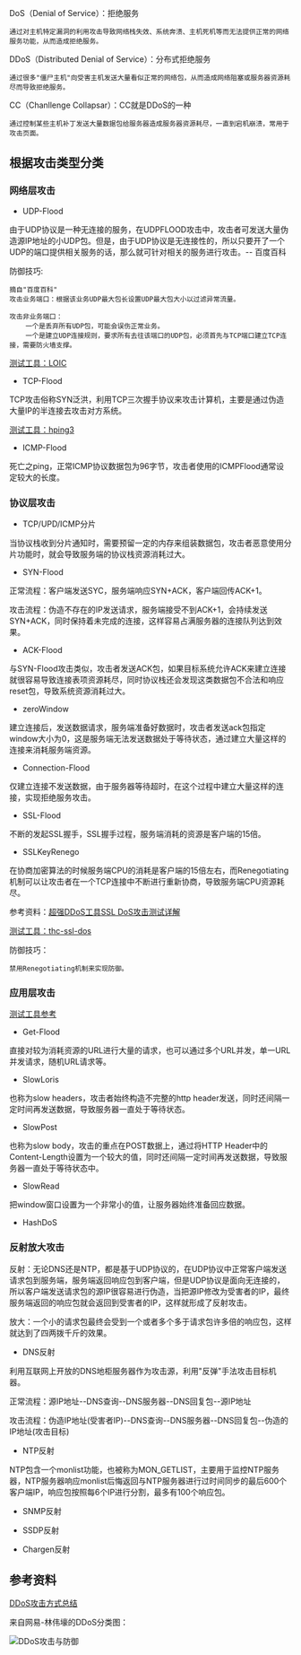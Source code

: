 DoS（Denial of Service）：拒绝服务

```
通过对主机特定漏洞的利用攻击导致网络栈失效、系统奔溃、主机死机等而无法提供正常的网络服务功能，从而造成拒绝服务。
```

DDoS（Distributed Denial of Service）：分布式拒绝服务

```
通过很多"僵尸主机"向受害主机发送大量看似正常的网络包，从而造成网络阻塞或服务器资源耗尽而导致拒绝服务。
```

CC（Chanllenge Collapsar）：CC就是DDoS的一种

```
通过控制某些主机补丁发送大量数据包给服务器造成服务器资源耗尽，一直到宕机崩溃，常用于攻击页面。
```

## 根据攻击类型分类
### 网络层攻击
* UDP-Flood

由于UDP协议是一种无连接的服务，在UDPFLOOD攻击中，攻击者可发送大量伪造源IP地址的小UDP包。但是，由于UDP协议是无连接性的，所以只要开了一个UDP的端口提供相关服务的话，那么就可针对相关的服务进行攻击。-- 百度百科

防御技巧:

```
摘自"百度百科"
攻击业务端口：根据该业务UDP最大包长设置UDP最大包大小以过滤异常流量。 

攻击非业务端口：
	一个是丢弃所有UDP包，可能会误伤正常业务。
	一个是建立UDP连接规则，要求所有去往该端口的UDP包，必须首先与TCP端口建立TCP连接，需要防火墙支撑。
```

[测试工具：LOIC](https://sourceforge.net/projects/loic/)

* TCP-Flood

TCP攻击俗称SYN泛洪，利用TCP三次握手协议来攻击计算机，主要是通过伪造大量IP的半连接去攻击对方系统。

[测试工具：hping3](https://github.com/bloodzer0/Enterprise_Security_Build--Open_Source/blob/master/Infrastructure%20Security/Network%20Security/DoS%20DDoS%20CC/DDoS.md)

* ICMP-Flood

死亡之ping，正常ICMP协议数据包为96字节，攻击者使用的ICMPFlood通常设定较大的长度。


### 协议层攻击
* TCP/UPD/ICMP分片

当协议栈收到分片通知时，需要预留一定的内存来组装数据包，攻击者恶意使用分片功能时，就会导致服务端的协议栈资源消耗过大。

* SYN-Flood

正常流程：客户端发送SYC，服务端响应SYN+ACK，客户端回传ACK+1。

攻击流程：伪造不存在的IP发送请求，服务端接受不到ACK+1，会持续发送SYN+ACK，同时保持着未完成的连接，这样容易占满服务器的连接队列达到效果。

* ACK-Flood

与SYN-Flood攻击类似，攻击者发送ACK包，如果目标系统允许ACK来建立连接就很容易导致连接表项资源耗尽，同时协议栈还会发现这类数据包不合法和响应reset包，导致系统资源消耗过大。

* zeroWindow

建立连接后，发送数据请求，服务端准备好数据时，攻击者发送ack包指定window大小为0，这是服务端无法发送数据处于等待状态，通过建立大量这样的连接来消耗服务端资源。

* Connection-Flood

仅建立连接不发送数据，由于服务器等待超时，在这个过程中建立大量这样的连接，实现拒绝服务攻击。

* SSL-Flood

不断的发起SSL握手，SSL握手过程，服务端消耗的资源是客户端的15倍。

* SSLKeyRenego

在协商加密算法的时候服务端CPU的消耗是客户端的15倍左右，而Renegotiating机制可以让攻击者在一个TCP连接中不断进行重新协商，导致服务端CPU资源耗尽。

参考资料：[超强DDoS工具SSL DoS攻击测试详解](http://www.jybase.net/wangzhananquan/20120320804_2.html)

[测试工具：thc-ssl-dos](https://github.com/bloodzer0/Enterprise_Security_Build--Open_Source/blob/master/Infrastructure%20Security/Network%20Security/DoS%20DDoS%20CC/DDoS.md)

防御技巧：

```
禁用Renegotiating机制来实现防御。
```

### 应用层攻击
[测试工具参考](https://github.com/bloodzer0/Enterprise_Security_Build--Open_Source/blob/master/Infrastructure%20Security/Network%20Security/DoS%20DDoS%20CC/CC.md)

* Get-Flood

直接对较为消耗资源的URL进行大量的请求，也可以通过多个URL并发，单一URL并发请求，随机URL请求等。

* SlowLoris

也称为slow headers，攻击者始终构造不完整的http header发送，同时还间隔一定时间再发送数据，导致服务器一直处于等待状态。

* SlowPost

也称为slow body，攻击的重点在POST数据上，通过将HTTP Header中的Content-Length设置为一个较大的值，同时还间隔一定时间再发送数据，导致服务器一直处于等待状态中。

* SlowRead

把window窗口设置为一个非常小的值，让服务器始终准备回应数据。

* HashDoS

### 反射放大攻击
反射：无论DNS还是NTP，都是基于UDP协议的，在UDP协议中正常客户端发送请求包到服务端，服务端返回响应包到客户端，但是UDP协议是面向无连接的，所以客户端发送请求包的源IP很容易进行伪造，当把源IP修改为受害者的IP，最终服务端返回的响应包就会返回到受害者的IP，这样就形成了反射攻击。

放大：一个小的请求包最终会受到一个或者多个多于请求包许多倍的响应包，这样就达到了四两拨千斤的效果。

* DNS反射

利用互联网上开放的DNS地柜服务器作为攻击源，利用"反弹"手法攻击目标机器。

正常流程：源IP地址--DNS查询--DNS服务器--DNS回复包--源IP地址

攻击流程：伪造IP地址(受害者IP)--DNS查询--DNS服务器--DNS回复包--伪造的IP地址(攻击目标)

* NTP反射

NTP包含一个monlist功能，也被称为MON_GETLIST，主要用于监控NTP服务器，NTP服务器响应monlist后悔返回与NTP服务器进行过时间同步的最后600个客户端IP，响应包按照每6个IP进行分割，最多有100个响应包。

* SNMP反射

* SSDP反射

* Chargen反射

## 参考资料
[DDoS攻击方式总结](https://www.secpulse.com/archives/64088.html)

来自网易-林伟壕的DDoS分类图：

![DDoS攻击与防御](https://github.com/bloodzer0/Enterprise_Security_Build--Open_Source/blob/master/Infrastructure%20Security/Network%20Security/DoS%20DDoS%20CC/img/DDoS%E6%94%BB%E5%87%BB%E4%B8%8E%E9%98%B2%E5%BE%A1.png)
